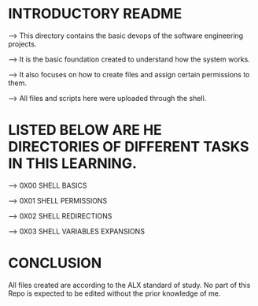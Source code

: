# INTRODUCTORY README
--> This directory contains the basic devops of the software engineering projects.

--> It is the basic foundation created to understand how the system works.

--> It also focuses on how to create files and assign certain permissions to them.

--> All files and scripts here were uploaded through the shell.

# LISTED BELOW ARE HE DIRECTORIES OF DIFFERENT TASKS IN THIS LEARNING.

--> 0X00 SHELL BASICS

--> 0X01 SHELL PERMISSIONS

--> 0X02 SHELL REDIRECTIONS

--> 0X03 SHELL VARIABLES EXPANSIONS

# CONCLUSION
All files created are according to the ALX standard of study. No part of this Repo is expected to be edited without the prior knowledge of me.
